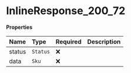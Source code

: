 # InlineResponse_200_72

**Properties**

| Name   | Type     | Required | Description |
| :----- | :------- | :------- | :---------- |
| status | `Status` | ❌       |             |
| data   | `Sku`    | ❌       |             |
